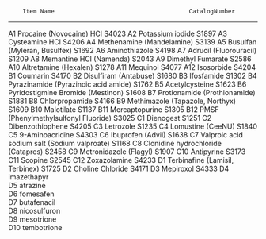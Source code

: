         Item Name                                      CatalogNumber
  ----- ---------------------------------------------- ---------------
  A1    Procaine (Novocaine) HCl                       S4023
  A2    Potassium iodide                               S1897
  A3    Cysteamine HCl                                 S4206
  A4    Methenamine (Mandelamine)                      S3139
  A5    Busulfan (Myleran, Busulfex)                   S1692
  A6    Aminothiazole                                  S4198
  A7    Adrucil (Fluorouracil)                         S1209
  A8    Memantine HCl (Namenda)                        S2043
  A9    Dimethyl Fumarate                              S2586
  A10   Altretamine (Hexalen)                          S1278
  A11   Mequinol                                       S4077
  A12   Isosorbide                                     S4204
  B1    Coumarin                                       S4170
  B2    Disulfiram (Antabuse)                          S1680
  B3    Ifosfamide                                     S1302
  B4    Pyrazinamide (Pyrazinoic acid amide)           S1762
  B5    Acetylcysteine                                 S1623
  B6    Pyridostigmine Bromide (Mestinon)              S1608
  B7    Protionamide (Prothionamide)                   S1881
  B8    Chlorpropamide                                 S4166
  B9    Methimazole (Tapazole, Northyx)                S1609
  B10   Malotilate                                     S1137
  B11   Mercaptopurine                                 S1305
  B12   PMSF (Phenylmethylsulfonyl Fluoride)           S3025
  C1    Dienogest                                      S1251
  C2    Dibenzothiophene                               S4205
  C3    Letrozole                                      S1235
  C4    Lomustine (CeeNU)                              S1840
  C5    9-Aminoacridine                                S4303
  C6    Ibuprofen (Advil)                              S1638
  C7    Valproic acid sodium salt (Sodium valproate)   S1168
  C8    Clonidine hydrochloride (Catapres)             S2458
  C9    Metronidazole (Flagyl)                         S1907
  C10   Antipyrine                                     S3173
  C11   Scopine                                        S2545
  C12   Zoxazolamine                                   S4233
  D1    Terbinafine (Lamisil, Terbinex)                S1725
  D2    Choline Chloride                               S4171
  D3    Mepiroxol                                      S4333
  D4    imazethapyr                                    
  D5    atrazine                                       
  D6    fomesafen                                      
  D7    butafenacil                                    
  D8    nicosulfuron                                   
  D9    mesotrione                                     
  D10   tembotrione                                    
